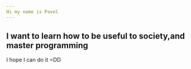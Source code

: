 ```yaml
---
Hi my name is Pavel
---
```

I want to learn how to be useful to society,and master programming
---
I hope I can do it =DD
